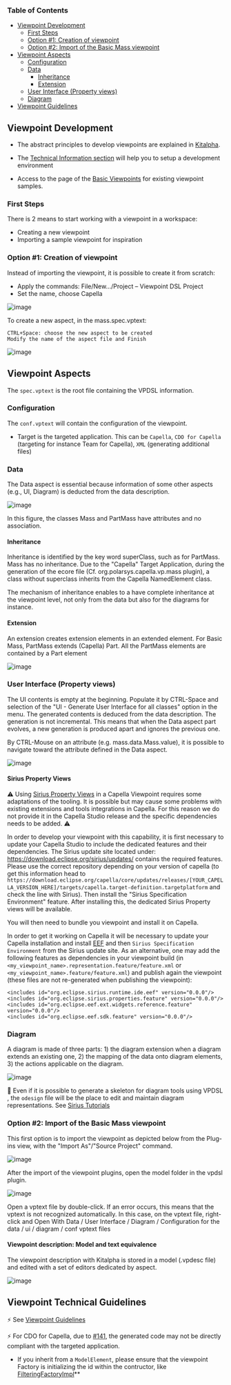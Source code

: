 
### Table of Contents
- [Viewpoint Development](#viewpoint-development)
  * [First Steps](#first-steps)
  * [Option #1: Creation of viewpoint](#option-1-creation-of-viewpoint)
  * [Option #2: Import of the Basic Mass viewpoint](#option-2-import-of-the-basic-mass-viewpoint)
- [Viewpoint Aspects](#viewpoint-aspects)
  * [Configuration](#configuration)
  * [Data](#data)
    + [Inheritance](#inheritance)
    + [Extension](#extension)
  * [User Interface (Property views)](#user-interface--property-views-)
  * [Diagram](#diagram)
- [Viewpoint Guidelines](#viewpoint-guidelines)

## Viewpoint Development

- The abstract principles to develop viewpoints are explained in [Kitalpha](https://github.com/eclipse/kitalpha/wiki/Viewpoint-development).

- The [Technical Information section](https://github.com/eclipse-capella/capella/wiki#development) will help you to setup a development environment

- Access to the page of the [Basic Viewpoints](https://github.com/eclipse-capella/capella-basic-vp/wiki) for existing viewpoint samples.

### First Steps

There is 2 means to start working with a viewpoint in a workspace:

* Creating a new viewpoint
* Importing a sample viewpoint for inspiration

### Option #1: Creation of viewpoint

Instead of importing the viewpoint, it is possible to create it from scratch:

* Apply the commands: File/New…/Project – Viewpoint DSL Project
* Set the name, choose Capella

![image](https://user-images.githubusercontent.com/34767327/139406514-835f856f-f5a0-40e6-99f3-a93a8e273ae2.png)

To create a new aspect, in the mass.spec.vptext:

    CTRL+Space: choose the new aspect to be created
    Modify the name of the aspect file and Finish 

![image](https://user-images.githubusercontent.com/34767327/139406548-a7e29dcf-beb3-4556-94a9-34867e831431.png)


## Viewpoint Aspects

The `spec.vptext` is the root file containing the VPDSL information. 

### Configuration
The `conf.vptext` will contain the configuration of the viewpoint.

- Target is the targeted application. This can be `Capella`, `CDO for Capella` (targeting for instance Team for Capella), `XML` (generating additional files)

### Data

The Data aspect is essential because information of some other aspects (e.g., UI, Diagram) is deducted from the data description. 

![image](https://user-images.githubusercontent.com/34767327/139406762-7a49ed37-b657-46bd-83f4-6f699e945204.png)

In this figure, the classes Mass and PartMass have attributes and no association. 

#### Inheritance

Inheritance is identified by the key word superClass, such as for PartMass. Mass has no inheritance. Due to the "Capella" Target Application, during the generation of the ecore file (Cf. org.polarsys.capella.vp.mass plugin), a class without superclass inherits from the Capella NamedElement class.

The mechanism of inheritance enables to a have complete inheritance at the viewpoint level, not only from the data but also for the diagrams for instance. 

#### Extension

An extension creates extension elements in an extended element. For Basic Mass, PartMass extends (Capella) Part. All the PartMass elements are contained by a Part element

![image](https://user-images.githubusercontent.com/34767327/139406827-3ace6dec-decf-4f9d-b77c-d603330ea3ed.png)

### User Interface (Property views)

The UI contents is empty at the beginning. Populate it by CTRL-Space and selection of the "UI - Generate User Interface for all classes" option in the menu. The generated contents is deduced from the data description. The generation is not incremental. This means that when the Data aspect part evolves, a new generation is produced apart and ignores the previous one.

By CTRL-Mouse on an attribute (e.g. mass.data.Mass.value), it is possible to navigate toward the attribute defined in the Data aspect. 

![image](https://user-images.githubusercontent.com/34767327/139406960-04c46cca-4043-47ac-88eb-317e250d3828.png)

#### Sirius Property Views

⚠️ Using [Sirius Property Views](https://www.eclipse.org/sirius/doc/specifier/properties/Properties_View_Description.html) in a Capella Viewpoint requires some adaptations of the tooling. It is possible but may cause some problems with existing extensions and tools integrations in Capella. For this reason we do not provide it in the Capella Studio release and the specific dependencies needs to be added. ⚠️ 

In order to develop your viewpoint with this capability, it is first necessary to update your Capella Studio to include the dedicated features and their dependencies. The Sirius update site located under: https://download.eclipse.org/sirius/updates/ contains the required features. Please use the correct repository depending on your version of capella (to get this information head to `https://download.eclipse.org/capella/core/updates/releases/[YOUR_CAPELLA_VERSION_HERE]/targets/capella.target-definition.targetplatform` and check the line with Sirius). Then install the "Sirius Specification Environment" feature. After installing this, the dedicated Sirius Property views will be available.

You will then need to bundle you viewpoint and install it on Capella. 

In order to get it working on Capella it will be necessary to update your Capella installation and install [EEF](https://download.eclipse.org/modeling/emft/eef/updates/releases/) and then `Sirius Specification Environment` from the Sirius update site. As an alternative, one may add the following features as dependencies in your viewpoint build (in `<my_viewpoint_name>.representation.feature/feature.xml` or `<my_viewpoint_name>.feature/feature.xml`) and publish again the viewpoint (these files are not re-generated when publishing the viewpoint):

```
<includes id="org.eclipse.sirius.runtime.ide.eef" version="0.0.0"/>
<includes id="org.eclipse.sirius.properties.feature" version="0.0.0"/>
<includes id="org.eclipse.eef.ext.widgets.reference.feature" version="0.0.0"/>
<includes id="org.eclipse.eef.sdk.feature" version="0.0.0"/>
```

### Diagram

A diagram is made of three parts: 1) the diagram extension when a diagram extends an existing one, 2) the mapping of the data onto diagram elements, 3) the actions applicable on the diagram. 

![image](https://user-images.githubusercontent.com/34767327/139407034-88b1f410-1730-4799-92ff-7f82d5f6f59f.png)

🚩 Even if it is possible to generate a skeleton for diagram tools using VPDSL , the `odesign` file will be the place to edit and maintain diagram representations. See [Sirius Tutorials](https://github.com/eclipse-capella/capella/wiki/Tutorials)

### Option #2: Import of the Basic Mass viewpoint

This first option is to import the viewpoint as depicted below from the Plug-ins view, with the "Import As"/"Source Project" command. 

![image](https://user-images.githubusercontent.com/34767327/139406188-36ab66e6-1c27-4c63-90ac-46f69c59d2af.png)

After the import of the viewpoint plugins, open the model folder in the vpdsl plugin. 

![image](https://user-images.githubusercontent.com/34767327/139406237-b7ccb2b2-9079-4603-a947-b42af191e99c.png)

Open a vptext file by double-click. If an error occurs, this means that the vptext is not recognized automatically. In this case, on the vptext file, right-click and Open With Data / User Interface / Diagram / Configuration for the data / ui / diagram / conf vptext files

#### Viewpoint description: Model and text equivalence

The viewpoint description with Kitalpha is stored in a model (.vpdesc file) and edited with a set of editors dedicated by aspect. 

![image](https://user-images.githubusercontent.com/34767327/139406299-ad7662c5-b024-47d0-ab21-67e335e5d99a.png)

## Viewpoint Technical Guidelines

⚡ See [Viewpoint Guidelines](https://github.com/eclipse-capella/capella/blob/master/doc/plugins/org.polarsys.capella.developer.doc/html/Viewpoint%20Guidelines.mediawiki)

⚡ For CDO for Capella, due to [#141](https://github.com/eclipse-capella/capella-studio/issues/141), the generated code may not be directly compliant with the targeted application.
* If you inherit from a `ModelElement`, please ensure that the viewpoint Factory is initializing the id within the contructor, like [FilteringFactoryImpl](https://github.com/eclipse-capella/capella-filtering/blob/master/plugins/org.polarsys.capella.filtering.model.cdo/src/org/polarsys/capella/filtering/impl/FilteringFactoryImpl.java#L144-L146)**

